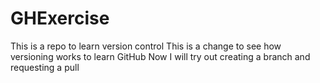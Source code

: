 # GHExercise
This is a repo to learn version control
This is a change to see how versioning works to learn GitHub
Now I will try out creating a branch and requesting a pull
